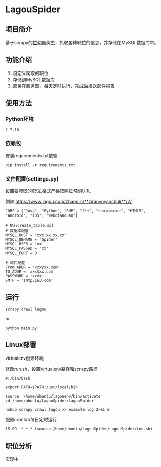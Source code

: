 # LagouSpider
## 项目简介
基于scrapy的[拉勾网](https://www.lagou.com/)爬虫，抓取各种职位的信息，并存储在MySQL数据库中。

## 功能介绍
1. 自定义爬取的职位
2. 存储到MySQL数据库
3. 部署在服务器，每天定时执行，完成后发送邮件报告

## 使用方法
### Python环境
	2.7.10
### 依赖包
安装requirements.txt依赖
	
	pip install -r requirements.txt 
### 文件配置(settings.py)

设置要爬取的职位,格式严格按照拉勾网URL

例如:https://www.lagou.com/zhaopin/**ziranyuyanchuli**/2/

	JOBS = {"Java", "Python", "PHP", "C++", "shujuwajue", "HTML5", "Android", "iOS", "webqianduan"}

	# 执行create_table.sql
	# 数据库配置
	MYSQL_HOST = 'xxx.xx.xx.xx'
	MYSQL_DBNAME = 'Spider'
	MYSQL_USER = 'xx'
	MYSQL_PASSWD = 'xx'
	MYSQL_PORT = 0
	
	# 邮件配置
	From_ADDR = 'xxx@xx.com'
	TO_ADDR = 'xxx@xx.com'
	PASSWORD = 'xxxx'
	SMTP = 'smtp.163.com'

## 运行
	scrapy crawl lagou
	
or

	python main.py
	
## Linux部署
virtualenv创建环境

修改run.sh，设置virtualenv路径和scrapy路径

	#!/bin/bash

	export PATH=$PATH:/usr/local/bin

	source  /home/ubuntu/lagouenv/bin/activate
	cd /home/ubuntu/LagouSpider/LagouSpider

	nohup scrapy crawl lagou >> example.log 2>&1 &
配置crontab每日定时运行

	15 09  * * * (source /home/ubuntu/LagouSpider/LagouSpider/run.sh)

## 职位分析
实现中
